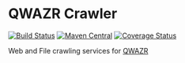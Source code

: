 QWAZR Crawler
=============

[![Build Status](https://travis-ci.org/qwazr/crawlers.svg?branch=master)](https://travis-ci.org/qwazr/crawlers)
[![Maven Central](https://maven-badges.herokuapp.com/maven-central/com.qwazr/qwazr-crawlers/badge.svg)](https://maven-badges.herokuapp.com/maven-central/com.qwazr/qwazr-crawlers)
[![Coverage Status](https://coveralls.io/repos/github/qwazr/crawlers/badge.svg?branch=master)](https://coveralls.io/github/qwazr/crawlers?branch=master)

Web and File crawling services for [QWAZR](http://www.qwazr.com)
